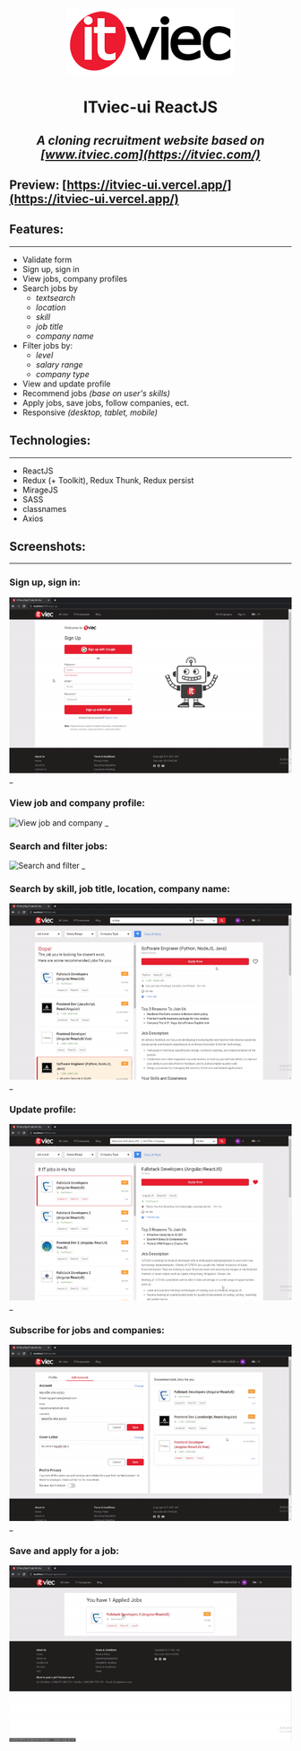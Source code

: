 <p align="center">
  <img src="./screenshots/logo_dark.png">
</p>

# <p align="center">ITviec-ui ReactJS</p>

## _<p align="center">A cloning recruitment website based on [www.itviec.com](https://itviec.com/)_ </p>

## Preview: [https://itviec-ui.vercel.app/](https://itviec-ui.vercel.app/)

## Features:

---

- Validate form
- Sign up, sign in
- View jobs, company profiles
- Search jobs by
  - _textsearch_
  - _location_
  - _skill_
  - _job title_
  - _company name_
- Filter jobs by:
  - _level_
  - _salary range_
  - _company type_
- View and update profile
- Recommend jobs _(base on user's skills)_
- Apply jobs, save jobs, follow companies, ect.
- Responsive _(desktop, tablet, mobile)_

## Technologies:

---

- ReactJS
- Redux (+ Toolkit), Redux Thunk, Redux persist
- MirageJS
- SASS
- classnames
- Axios

## Screenshots:

---

### Sign up, sign in:

![Sign up + sign in](./screenshots/validate-form.gif)
\_

### View job and company profile:

![View job and company](./screenshots/view-jobs-and-companies.gif)
\_

### Search and filter jobs:

![Search and filter](./screenshots/search-and-filter.gif)
\_

### Search by skill, job title, location, company name:

![Search by skill, job title, location, company](./screenshots/filter-by-skill-title-location-company.gif)
\_

### Update profile:

![Update profile](./screenshots/update-profile.gif)
\_

### Subscribe for jobs and companies:

![Subscribe for jobs and companies](./screenshots/subscribe-for-jobs-and-companies.gif)
\_

### Save and apply for a job:

![Save and apply for a job](./screenshots/save-and-apply.gif)
